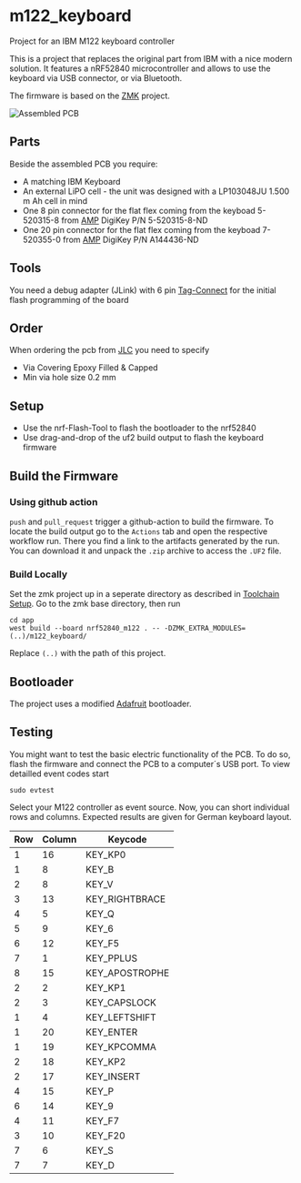 # m122_keyboard
Project for an IBM M122 keyboard controller

This is a project that replaces the original part from IBM with a nice modern solution.
It features a nRF52840 microcontroller and allows to use the keyboard
via USB connector, or via Bluetooth.

The firmware is based on the [ZMK](https://github.com/zmkfirmware) project.

![Assembled PCB](docs/pcb_assembled.png)

## Parts

Beside the assembled PCB you require:
- A matching IBM Keyboard
- An external LiPO cell - the unit was designed with a LP103048JU 1.500 m Ah cell in mind
- One 8 pin connector for the flat flex coming from the keyboad 5-520315-8 from [AMP](doc/ENG_CD_520355_L2.pdf) DigiKey P/N 5-520315-8-ND
- One 20 pin connector for the flat flex coming from the keyboad 7-520355-0 from [AMP](doc/ENG_CD_520355_L2.pdf) DigiKey P/N A144436-ND

## Tools

You need a debug adapter (JLink) with 6 pin [Tag-Connect](https://www.tag-connect.com) for the initial flash programming of the board

## Order

When ordering the pcb from [JLC](https://jlcpcb.com) you need to specify
- Via Covering Epoxy Filled & Capped
- Min via hole size 0.2 mm

## Setup

* Use the nrf-Flash-Tool to flash the bootloader to the nrf52840
* Use drag-and-drop of the uf2 build output to flash the keyboard firmware

## Build the Firmware

### Using github action

`push` and `pull_request` trigger a github-action to build the firmware. To locate the build output
go to the `Actions` tab and open the respective workflow run. There you find a link to the artifacts
generated by the run. You can download it and unpack the `.zip` archive to access the `.UF2` file.

### Build Locally

Set the zmk project up in a seperate directory as described in [Toolchain Setup](https://zmk.dev/docs/development/setup).
Go to the zmk base directory, then run

    cd app
    west build --board nrf52840_m122 . -- -DZMK_EXTRA_MODULES=(..)/m122_keyboard/

Replace `(..)` with the path of this project.

## Bootloader

The project uses a modified [Adafruit](https://github.com/SvenHaedrich/Adafruit_nRF52_Bootloader.git) bootloader.


## Testing

You might want to test the basic electric functionality of the PCB. To do so, flash the firmware and connect the PCB to a computer´s USB port.
To view detailled event codes start

    sudo evtest

Select your M122 controller as event source. Now, you can short individual rows and columns. Expected results are given for German keyboard layout.

| Row | Column | Keycode        |
|-----|--------|----------------|
|  1  |   16   | KEY_KP0        |
|  1  |    8   | KEY_B          |
|  2  |    8   | KEY_V          |
|  3  |   13   | KEY_RIGHTBRACE |
|  4  |    5   | KEY_Q          |
|  5  |    9   | KEY_6          |
|  6  |   12   | KEY_F5         |
|  7  |    1   | KEY_PPLUS      |
|  8  |   15   | KEY_APOSTROPHE |
|  2  |    2   | KEY_KP1        |
|  2  |    3   | KEY_CAPSLOCK   |
|  1  |    4   | KEY_LEFTSHIFT  |
|  1  |   20   | KEY_ENTER      |
|  1  |   19   | KEY_KPCOMMA    |
|  2  |   18   | KEY_KP2        |
|  2  |   17   | KEY_INSERT     |
|  4  |   15   | KEY_P          |
|  6  |   14   | KEY_9          |
|  4  |   11   | KEY_F7         |
|  3  |   10   | KEY_F20        |
|  7  |    6   | KEY_S          |
|  7  |    7   | KEY_D          |